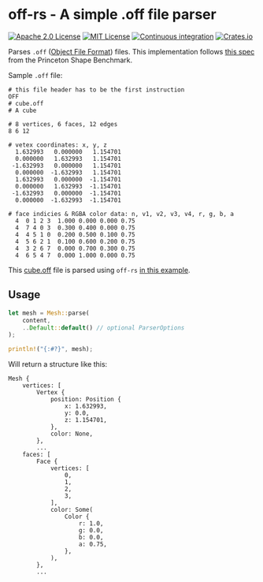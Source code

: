 # off-rs - A simple .off file parser

[![Apache 2.0 License](https://img.shields.io/badge/License-Apache%202.0-blue?style=for-the-badge)](http://www.apache.org/licenses/LICENSE-2.0) [![MIT License](https://img.shields.io/badge/License-MIT-blue?style=for-the-badge)](http://opensource.org/licenses/MIT) [![Continuous integration](https://img.shields.io/github/workflow/status/michidk/off-rs/Continuous%20Integration?style=for-the-badge)](https://github.com/michidk/off-rs/actions) [![Crates.io](https://img.shields.io/crates/v/off-rs?style=for-the-badge)](https://crates.io/crates/off-rs)

Parses `.off` ([Object File Format](<https://en.wikipedia.org/wiki/OFF_(file_format)>)) files.
This implementation follows [this spec](https://people.sc.fsu.edu/~jburkardt/data/off/off.html) from the Princeton Shape Benchmark.

Sample `.off` file:

```
# this file header has to be the first instruction
OFF
# cube.off
# A cube

# 8 vertices, 6 faces, 12 edges
8 6 12

# vetex coordinates: x, y, z
  1.632993   0.000000   1.154701
  0.000000   1.632993   1.154701
 -1.632993   0.000000   1.154701
  0.000000  -1.632993   1.154701
  1.632993   0.000000  -1.154701
  0.000000   1.632993  -1.154701
 -1.632993   0.000000  -1.154701
  0.000000  -1.632993  -1.154701

# face indicies & RGBA color data: n, v1, v2, v3, v4, r, g, b, a
  4  0 1 2 3  1.000 0.000 0.000 0.75
  4  7 4 0 3  0.300 0.400 0.000 0.75
  4  4 5 1 0  0.200 0.500 0.100 0.75
  4  5 6 2 1  0.100 0.600 0.200 0.75
  4  3 2 6 7  0.000 0.700 0.300 0.75
  4  6 5 4 7  0.000 1.000 0.000 0.75
```

This [cube.off](examples/cube.off) file is parsed using `off-rs` [in this example](examples/cube.rs).

## Usage

```rust
let mesh = Mesh::parse(
    content,
    ..Default::default() // optional ParserOptions
);

println!("{:#?}", mesh);
```

Will return a structure like this:

```
Mesh {
    vertices: [
        Vertex {
            position: Position {
                x: 1.632993,
                y: 0.0,
                z: 1.154701,
            },
            color: None,
        },
        ...
    faces: [
        Face {
            vertices: [
                0,
                1,
                2,
                3,
            ],
            color: Some(
                Color {
                    r: 1.0,
                    g: 0.0,
                    b: 0.0,
                    a: 0.75,
                },
            ),
        },
        ...
```

